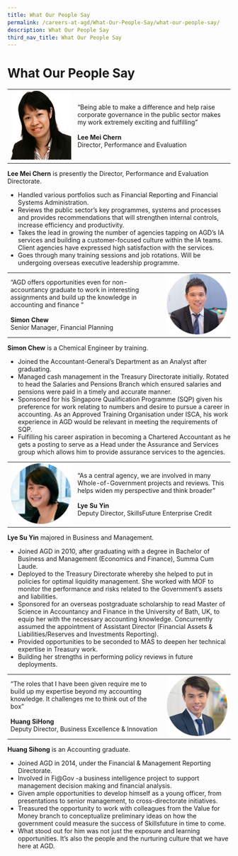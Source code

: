 ```yaml
---
title: What Our People Say
permalink: /careers-at-agd/What-Our-People-Say/what-our-people-say/
description: What Our People Say
third_nav_title: What Our People Say
---
```

What Our People Say
===================
<table>
		<tr><td width="30%">
<img src ="/images/CareersAGD/What%20Our%20People%20Say/wops-1.jpg" style="width:auto;" alt="Lee Mei Chern"/></td>
<td>
“Being able to make a difference and help raise corporate governance in the public sector makes my work extremely exciting and fulfilling”
<br><br>
<b>Lee Mei Chern</b>
<br>
Director, Performance and Evaluation</td></tr>
</table>

**Lee Mei Chern** is presently the Director, Performance and Evaluation Directorate.

*   Handled various portfolios such as Financial Reporting and Financial Systems Administration.
*   Reviews the public sector’s key programmes, systems and processes and provides recommendations that will strengthen internal controls, increase efficiency and productivity.
*   Takes the lead in growing the number of agencies tapping on AGD’s IA services and building a customer-focused culture within the IA teams. Client agencies have expressed high satisfaction with the services.
*   Goes through many training sessions and job rotations. Will be undergoing overseas executive leadership programme.

<table>
		<tr><td>
“AGD offers opportunities even for non-accountancy graduate to work in interesting assignments and build up the knowledge in accounting and finance ”
<br><br>
<b>Simon Chew</b>
<br>
Senior Manager, Financial Planning</td>
	<td width="30%">
<img src ="/images/CareersAGD/What%20Our%20People%20Say/wops-2.png" style="width:auto;" alt="Simon Chew"/></td></tr>
</table>

**Simon Chew** is a Chemical Engineer by training.

*   Joined the Accountant-General’s Department as an Analyst after graduating.
*   Managed cash management in the Treasury Directorate initially. Rotated to head the Salaries and Pensions Branch which ensured salaries and pensions were paid in a timely and accurate manner.
*   Sponsored for his Singapore Qualification Programme (SQP) given his preference for work relating to numbers and desire to pursue a career in accounting. As an Approved Training Organisation under ISCA, his work experience in AGD would be relevant in meeting the requirements of SQP.
*   Fulfilling his career aspiration in becoming a Chartered Accountant as he gets a posting to serve as a Head under the Assurance and Services group which allows him to provide assurance services to the agencies.

<table>
		<tr><td width="30%">
<img src ="/images/CareersAGD/What%20Our%20People%20Say/wops-3.png" style="width:auto;" alt="Lye Su Yin"/></td>
<td>
“As a central agency, we are involved in many Whole-of-Government projects and reviews. This helps widen my perspective and think broader”
<br><br>
<b>Lye Su Yin</b>
<br>
Deputy Director, SkillsFuture Enterprise Credit</td></tr>
</table>


**Lye Su Yin** majored in Business and Management.

*   Joined AGD in 2010, after graduating with a degree in Bachelor of Business and Management (Economics and Finance), Summa Cum Laude.
*   Deployed to the Treasury Directorate whereby she helped to put in policies for optimal liquidity management. She worked with MOF to monitor the performance and risks related to the Government’s assets and liabilities.
*   Sponsored for an overseas postgraduate scholarship to read Master of Science in Accountancy and Finance in the University of Bath, UK, to equip her with the necessary accounting knowledge. Concurrently assumed the appointment of Assistant Director (Financial Assets & Liabilities/Reserves and Investments Reporting).
*   Provided opportunities to be seconded to MAS to deepen her technical expertise in Treasury work.
*   Building her strengths in performing policy reviews in future deployments.

<table>
		<tr><td>
“The roles that I have been given require me to build up my expertise beyond my accounting knowledge. It challenges me to think out of the box”
<br><br>
<b>Huang SiHong</b>
<br>
Deputy Director, Business Excellence & Innovation</td>
	<td width="30%">
<img src ="/images/CareersAGD/What%20Our%20People%20Say/wops-4.png" style="width:auto;" alt="Huang SiHong]"/></td></tr>
</table>

**Huang Sihong** is an Accounting graduate.

*   Joined AGD in 2014, under the Financial & Management Reporting Directorate.
*   Involved in Fi@Gov -a business intelligence project to support management decision making and financial analysis.
*   Given ample opportunities to develop himself as a young officer, from presentations to senior management, to cross-directorate initiatives.
*   Treasured the opportunity to work with colleagues from the Value for Money branch to conceptualize preliminary ideas on how the government could measure the success of Skillsfuture in time to come.
*   What stood out for him was not just the exposure and learning opportunities. It’s also the people and the nurturing culture that we have here at AGD.